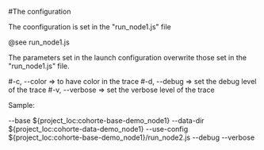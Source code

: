 
#The configuration 

The coonfiguration is set in the  "run_node1.js" file

@see run_node1.js

The parameters set in the launch configuration overwrite those set in the "run_node1.js" file.



#-c, --color   => to have color in the trace
#-d, --debug   => set the debug level of the trace
#-v, --verbose => set the verbose level of the trace 
     
 Sample:     
               
--base ${project_loc:cohorte-base-demo_node1}
--data-dir ${project_loc:cohorte-data-demo_node1}
--use-config ${project_loc:cohorte-base-demo_node1}/run_node2.js 
--debug
--verbose
